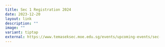 ```yaml
---
title: Sec 1 Registration 2024
date: 2023-12-20
layout: link
description: ""
image: ""
variant: tiptap
external: https://www.temaseksec.moe.edu.sg/events/upcoming-events/sec-1-registration-2024/
---
```

